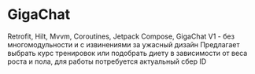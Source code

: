 # GigaChat
Retrofit, Hilt, Mvvm, Coroutines, Jetpack Compose, GigaChat 
V1 - без многомодульности и с извинениями за ужасный дизайн
Предлагает выбрать курс тренировок или подобрать диету в зависимости от веса роста и пола, для работы потребуется актуальный сбер ID
